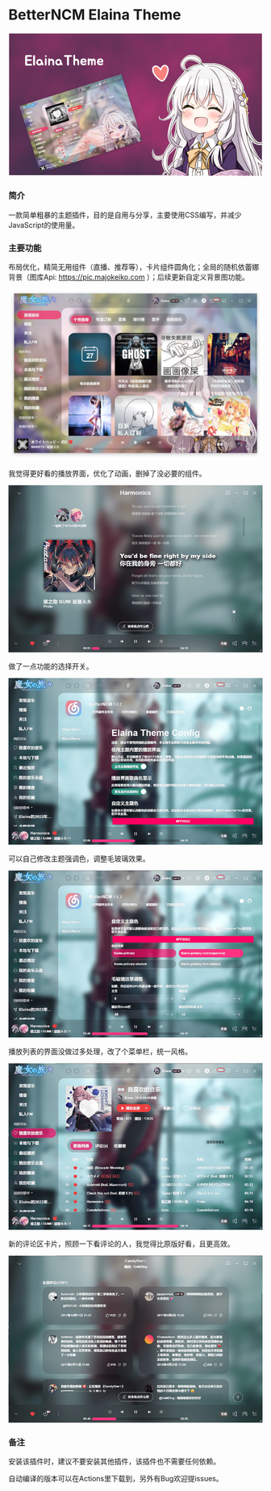 # BetterNCM Elaina Theme

![Preview](preview.png)

### 简介

一款简单粗暴的主题插件，目的是自用与分享，主要使用CSS编写，并减少JavaScript的使用量。

### 主要功能

布局优化，精简无用组件（直播、推荐等），卡片组件圆角化；全局的随机依蕾娜背景（图库Api: https://pic.majokeiko.com ）；后续更新自定义背景图功能。

![首页](assets/preview00.png)

我觉得更好看的播放界面，优化了动画，删掉了没必要的组件。

![播放页](assets/preview01.png)

做了一点功能的选择开关。

![自定义](assets/preview02.png)

可以自己修改主题强调色，调整毛玻璃效果。

![自定义](assets/preview03.png)

播放列表的界面没做过多处理，改了个菜单栏，统一风格。

![自定义](assets/preview04.png)

新的评论区卡片，照顾一下看评论的人，我觉得比原版好看，且更高效。

![自定义](assets/preview05.png)

### 备注

安装该插件时，建议不要安装其他插件，该插件也不需要任何依赖。

自动编译的版本可以在Actions里下载到，另外有Bug欢迎提issues。
